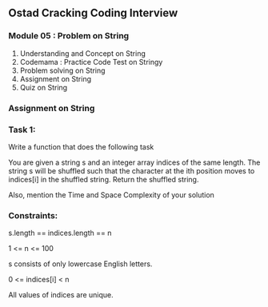 ## Ostad Cracking Coding Interview 
### Module 05 : Problem on String
<ol>
  <li>Understanding and Concept on String</li>  
  <li>Codemama : Practice Code Test on Stringy</li>
  <li>Problem solving on String</li>
  <li>Assignment on String</li>
  <li>Quiz on String</li>
</ol>

### Assignment on String
<h3>Task 1: </h3>
<p>Write a function that does the following task</p>
<p>
You are given a string s and an integer array indices of the same length. The string s will be shuffled such that the character at the ith position moves to indices[i] in the shuffled string. Return the shuffled string.</p>

<p>Also, mention the Time and Space Complexity of your solution</p>

<h3>Constraints:</h3>

s.length == indices.length == n

1 <= n <= 100

s consists of only lowercase English letters.

0 <= indices[i] < n

All values of indices are unique.


  
